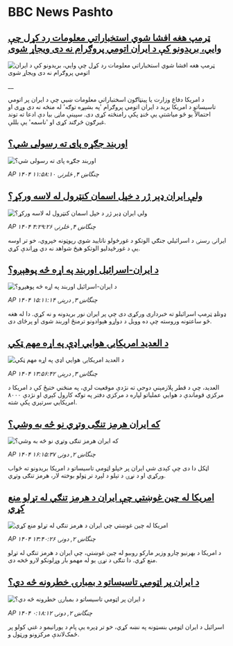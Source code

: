 # BBC News Pashto## [ټرمپ هغه افشا شوي استخباراتي معلومات رد کړل چې وايي، بریدونو کې د ایران اتومي پروګرام نه دی ویجاړ شوی](https://www.bbc.co.uk/pashto/live/c784x485p92t?at_campaign=githubrss)![ټرمپ هغه افشا شوي استخباراتي معلومات رد کړل چې وايي، بریدونو کې د ایران اتومي پروګرام نه دی ویجاړ شوی](https://ichef.bbci.co.uk/ace/standard/240/cpsprodpb/d119/live/750d1850-5163-11f0-b4be-8f7caf53b80c.jpg)__د امریکا دفاع وزارت یا پینټاګون اسختباراتي معلومات ښيي چې د ایران پر اتومي تاسیساتو د امریکا برید د ایران اتومي پروګرام 'په بشپړه توګه' له منځه نه دی وړی او احتمالاً یو څو میاشتې یې ځنډ پکې رامنځته کړی دی. سپینې ماڼۍ بیا دې ادعا ته توند غبرګون څرګند کړی او 'ناسمه' یې بللې.## [ اوربند جګړه پای ته رسولی شي؟](https://www.bbc.com/pashto/articles/c5y207n229do?at_campaign=githubrss)![ اوربند جګړه پای ته رسولی شي؟](https://ichef.bbci.co.uk/ace/ws/240/cpsprodpb/5dc5/live/4b7b5ed0-5108-11f0-a466-d54f65b60deb.jpg)_AP ۱۴۰۴ چنگاښ ۴, څلرنۍ ۱۱:۵۸:۱۰_## [ولې ایران ډېر ژر د خپل اسمان کنټرول له لاسه ورکړ؟](https://www.bbc.com/pashto/articles/c0q8w4qd2eko?at_campaign=githubrss)![ولې ایران ډېر ژر د خپل اسمان کنټرول له لاسه ورکړ؟](https://ichef.bbci.co.uk/ace/ws/240/cpsprodpb/dec2/live/0a39d890-5034-11f0-b2ab-9bc97c966e29.jpg)_AP ۱۴۰۴ چنگاښ ۴, څلرنۍ ۴:۲۹:۲۶_ایرانۍ رسنۍ د اسرائیلي جنګي الوتکو د غورځولو ناتایید شوي رپوټونه خپروي، خو تر اوسه یې د غورځېدلیو الوتکو هیڅ شواهد نه دي وړاندې کړي.## [د ایران-اسرائیل اوربند په اړه څه پوهېږو؟](https://www.bbc.com/pashto/articles/c3en12vew45o?at_campaign=githubrss)![د ایران-اسرائیل اوربند په اړه څه پوهېږو؟](https://ichef.bbci.co.uk/ace/ws/240/cpsprodpb/27d1/live/86a14a20-510c-11f0-a2ff-17a82c2e8bc4.jpg)_AP ۱۴۰۴ چنگاښ ۳, درېنۍ ۱۵:۱۱:۱۴_ډونلډ ټرمپ اسرائیلو ته خبرداری ورکړی دی چې پر ایران نور بریدونه و نه کړي. دا له هغه څو ساعتونه وروسته چې ده وویل د دواړو هېوادونو ترمنځ اوربند شوی او پرځای دی.## [د العدید امریکایۍ هوايي اډې په اړه مهم ټکي](https://www.bbc.com/pashto/articles/ceq79wvezy7o?at_campaign=githubrss)![د العدید امریکایۍ هوايي اډې په اړه مهم ټکي](https://ichef.bbci.co.uk/ace/ws/240/cpsprodpb/8e9f/live/a5e5c230-5071-11f0-97f8-effd17ba6497.jpg)_AP ۱۴۰۴ چنگاښ ۳, درېنۍ ۱۳:۵۶:۴۲_العدید، چې د قطر پلازمېنې دوحې ته نژدې موقعیت لري، په منځني ختیځ کې د امریکا د مرکزي قوماندې د هوايي عملیاتو لپاره د مرکزي دفتر په توګه کارول کېږي او نژدې ۸۰۰۰ امریکایي سرتېري پکې شته.## [که ايران هرمز تنګی وتړي نو څه به وشي؟](https://www.bbc.com/pashto/articles/cq53gl0lqp9o?at_campaign=githubrss)![که ايران هرمز تنګی وتړي نو څه به وشي؟](https://ichef.bbci.co.uk/ace/ws/240/cpsprodpb/8aca/live/d6511520-504c-11f0-a466-d54f65b60deb.jpg)_AP ۱۴۰۴ چنگاښ ۲, دونۍ ۱۶:۱۵:۳۷_اټکل دا دی چې کېدی شي ايران پر خپلو اټومي تاسیساتو د امريکا بريدونو ته ځواب ورکړي او د نړۍ د تېلو د لېږد تر ټولو بوخته لار، هرمز تنګی وتړي.## [امریکا له چین غوښتي چې ایران د هرمز تنګي له تړلو منع کړي](https://www.bbc.com/pashto/articles/cn7dgmypjrgo?at_campaign=githubrss)![امریکا له چین غوښتي چې ایران د هرمز تنګي له تړلو منع کړي](https://ichef.bbci.co.uk/ace/ws/240/cpsprodpb/359c/live/4b5ec210-5037-11f0-8c47-237c2e4015f5.jpg)_AP ۱۴۰۴ چنگاښ ۲, دونۍ ۱۳:۴۰:۲۶_د امریکا د بهرنیو چارو وزیر مارکو روبیو له چین غوښتي، چې ایران د هرمز تنګي له تړلو منع کړي. دا تنګی د نړۍ یو له مهمو بار وړلونکو لارو څخه دی.## [د ایران پر اټومي تاسیساتو د بمبارۍ خطرونه څه دي؟](https://www.bbc.com/pashto/articles/c3d1xn4g2mxo?at_campaign=githubrss)![د ایران پر اټومي تاسیساتو د بمبارۍ خطرونه څه دي؟](https://ichef.bbci.co.uk/ace/ws/240/cpsprodpb/908a/live/b6039800-4f67-11f0-86d5-3b52b53af158.png)_AP ۱۴۰۴ چنگاښ ۲, دونۍ ۰:۱۸:۱۲_اسرائیل د ایران اټومي بنسټونه په نښه کړي، خو تر ډېره یې پام د یورانیمو د غني کولو پر ځمک‌لاندې مرکزونو ورټول و.
